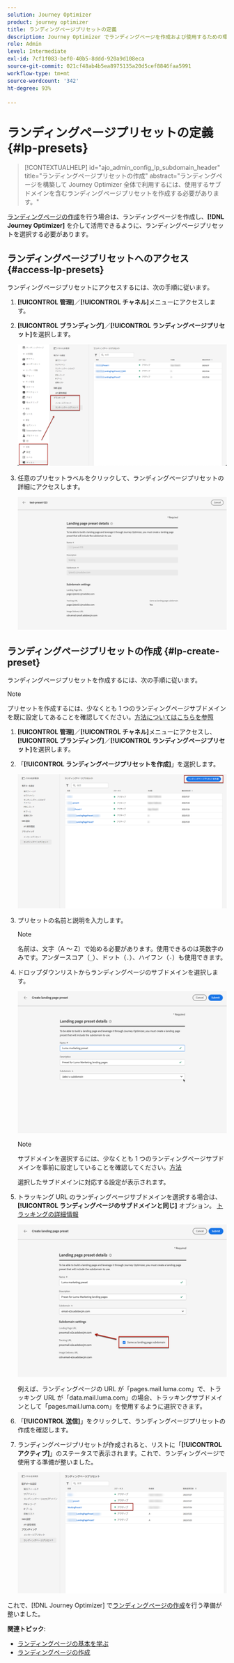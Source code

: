 ```yaml
---
solution: Journey Optimizer
product: journey optimizer
title: ランディングページプリセットの定義
description: Journey Optimizer でランディングページを作成および使用するための環境を設定する方法を説明します。
role: Admin
level: Intermediate
exl-id: 7cf1f083-bef0-40b5-8ddd-920a9d108eca
source-git-commit: 021cf48ab4b5ea8975135a20d5cef8846faa5991
workflow-type: tm+mt
source-wordcount: '342'
ht-degree: 93%

---
```


# ランディングページプリセットの定義 {#lp-presets}

>[!CONTEXTUALHELP]
>id="ajo_admin_config_lp_subdomain_header"
>title="ランディングページプリセットの作成"
>abstract="ランディングページを構築して Journey Optimizer 全体で利用するには、使用するサブドメインを含むランディングページプリセットを作成する必要があります。"

[ランディングページの作成](../landing-pages/create-lp.md#create-a-lp)を行う場合は、ランディングページを作成し、**[!DNL Journey Optimizer]** を介して活用できるように、ランディングページプリセットを選択する必要があります。

## ランディングページプリセットへのアクセス {#access-lp-presets}

ランディングページプリセットにアクセスするには、次の手順に従います。

1. **[!UICONTROL 管理]**／**[!UICONTROL チャネル]**&#x200B;メニューにアクセスします。

1. **[!UICONTROL ブランディング]**／**[!UICONTROL ランディングページプリセット]**&#x200B;を選択します。

   ![](assets/lp_presets-access.png)

1. 任意のプリセットラベルをクリックして、ランディングページプリセットの詳細にアクセスします。

   ![](assets/lp_preset-details.png)

## ランディングページプリセットの作成 {#lp-create-preset}

ランディングページプリセットを作成するには、次の手順に従います。

>[!NOTE]
>
>プリセットを作成するには、少なくとも 1 つのランディングページサブドメインを既に設定してあることを確認してください。[方法についてはこちらを参照](lp-subdomains.md)

1. **[!UICONTROL 管理]**／**[!UICONTROL チャネル]**&#x200B;メニューにアクセスし、**[!UICONTROL ブランディング]**／**[!UICONTROL ランディングページプリセット]**&#x200B;を選択します。

1. 「**[!UICONTROL ランディングページプリセットを作成]**」を選択します。

   ![](assets/lp_create-preset-temp.png)

1. プリセットの名前と説明を入力します。

   >[!NOTE]
   >
   > 名前は、文字（A ～ Z）で始める必要があります。使用できるのは英数字のみです。アンダースコア（`_`）、ドット（`.`）、ハイフン（`-`）も使用できます。

1. ドロップダウンリストからランディングページのサブドメインを選択します。

   ![](assets/lp_preset-subdomain.png)

   >[!NOTE]
   >
   >サブドメインを選択するには、少なくとも 1 つのランディングページサブドメインを事前に設定していることを確認してください。[方法](#lp-subdomains)

   選択したサブドメインに対応する設定が表示されます。

1. トラッキング URL のランディングページサブドメインを選択する場合は、 **[!UICONTROL ランディングページのサブドメインと同じ]** オプション。 [トラッキングの詳細情報](../design/message-tracking.md)

   ![](assets/lp_preset-subdomain-settings-same.png)

   例えば、ランディングページの URL が「pages.mail.luma.com」で、トラッキング URL が「data.mail.luma.com」の場合、トラッキングサブドメインとして「pages.mail.luma.com」を使用するように選択できます。

1. 「**[!UICONTROL 送信]**」をクリックして、ランディングページプリセットの作成を確認します。<!--You can also save the preset as draft and resume its configuration later on.-->

   <!--![](assets/lp_preset-subdomain-settings-submit.png)-->

1. ランディングページプリセットが作成されると、リストに「**[!UICONTROL アクティブ]**」のステータスで表示されます。これで、ランディングページで使用する準備が整いました。

   ![](assets/lp-preset-active-temp.png)

これで、[!DNL Journey Optimizer] で[ランディングページの作成](../landing-pages/create-lp.md)を行う準備が整いました。
<!--
>[!NOTE]
>
>Learn how to create channel surfaces for push notifications and emails in [this section](channel-surfaces.md).-->

**関連トピック**:

* [ランディングページの基本を学ぶ](../landing-pages/get-started-lp.md)
* [ランディングページの作成](../landing-pages/create-lp.md#create-a-lp)
